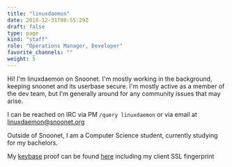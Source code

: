 ```yaml
---
title: "linuxdaemon"
date: 2018-12-31T08:55:29Z
draft: false
type: page
kind: "staff"
role: "Operations Manager, Developer"
favorite_channels: ""
weight: 5
---
```


Hi! I'm linuxdaemon on Snoonet. I'm mostly working in the background, keeping snoonet and its userbase secure. I'm mostly active as a member of the dev team, but I'm generally around for any community issues that may arise.

I can be reached on IRC via PM `/query linuxdaemon` or via email at linuxdaemon@snoonet.org

Outside of Snoonet, I am a Computer Science student, currently studying for my bachelors.

My [keybase](https://keybase.io) proof can be found [here](/staff/linuxdaemon/pgp) including my client SSL fingerprint
